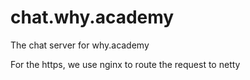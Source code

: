 chat.why.academy
================

The chat server for why.academy

For the https, we use nginx to route the request to netty
